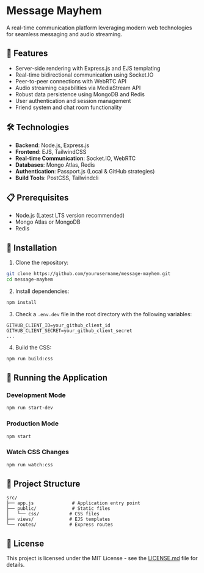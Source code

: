 # Message Mayhem

A real-time communication platform leveraging modern web technologies for seamless messaging and audio streaming.

## 🚀 Features

- Server-side rendering with Express.js and EJS templating
- Real-time bidirectional communication using Socket.IO
- Peer-to-peer connections with WebRTC API
- Audio streaming capabilities via MediaStream API
- Robust data persistence using MongoDB and Redis
- User authentication and session management
- Friend system and chat room functionality

## 🛠️ Technologies

- **Backend**: Node.js, Express.js
- **Frontend**: EJS, TailwindCSS
- **Real-time Communication**: Socket.IO, WebRTC
- **Databases**: Mongo Atlas, Redis
- **Authentication**: Passport.js (Local & GitHub strategies)
- **Build Tools**: PostCSS, Tailwindcli

## 📋 Prerequisites

- Node.js (Latest LTS version recommended)
- Mongo Atlas or MongoDB
- Redis

## 🚀 Installation

1. Clone the repository:
```bash
git clone https://github.com/yourusername/message-mayhem.git
cd message-mayhem
```

2. Install dependencies:
```bash
npm install
```

3. Check a `.env.dev` file in the root directory with the following variables:
```env
GITHUB_CLIENT_ID=your_github_client_id
GITHUB_CLIENT_SECRET=your_github_client_secret
...
```

4. Build the CSS:
```bash
npm run build:css
```

## 🎯 Running the Application

### Development Mode
```bash
npm run start-dev
```

### Production Mode
```bash
npm start
```

### Watch CSS Changes
```bash
npm run watch:css
```

## 📁 Project Structure

```
src/
├── app.js              # Application entry point
├── public/             # Static files
│   └── css/           # CSS files
├── views/             # EJS templates
└── routes/            # Express routes
```


## 📄 License

This project is licensed under the MIT License - see the [LICENSE.md](LICENSE.md) file for details.
